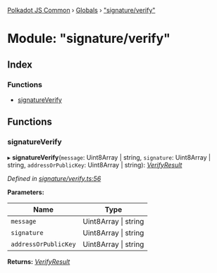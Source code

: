 [Polkadot JS Common](../README.md) › [Globals](../globals.md) › ["signature/verify"](_signature_verify_.md)

# Module: "signature/verify"

## Index

### Functions

* [signatureVerify](_signature_verify_.md#signatureverify)

## Functions

###  signatureVerify

▸ **signatureVerify**(`message`: Uint8Array | string, `signature`: Uint8Array | string, `addressOrPublicKey`: Uint8Array | string): *[VerifyResult](../interfaces/_types_.verifyresult.md)*

*Defined in [signature/verify.ts:56](https://github.com/polkadot-js/common/blob/d3d8caa0/packages/util-crypto/src/signature/verify.ts#L56)*

**Parameters:**

Name | Type |
------ | ------ |
`message` | Uint8Array &#124; string |
`signature` | Uint8Array &#124; string |
`addressOrPublicKey` | Uint8Array &#124; string |

**Returns:** *[VerifyResult](../interfaces/_types_.verifyresult.md)*
